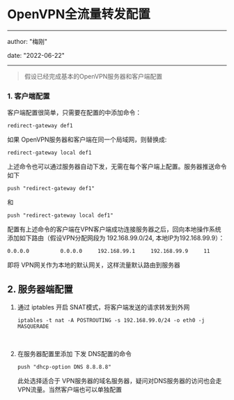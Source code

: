 # OpenVPN全流量转发配置

---

author: "梅刚"

date: "2022-06-22"

---



> 假设已经完成基本的OpenVPN服务器和客户端配置



### 1. 客户端配置

客户端配置很简单，只需要在配置的中添加命令： 

```
redirect-gateway def1
```

如果 OpenVPN服务器和客户端在同一个局域网，则替换成:

``` 
redirect-gateway local def1
```

上述命令也可以通过服务器自动下发，无需在每个客户端上配置。服务器推送命令如下

``` 
push "redirect-gateway def1"
```

和

``` push "redirect-gateway local def1"
push "redirect-gateway local def1"
```



配置有上述命令的客户端在VPN客户端成功连接服务器之后，回向本地操作系统添加如下路由（假设VPN分配网段为 192.168.99.0/24, 本地IP为192.168.99.9）：

``` 0.0.0.0          0.0.0.0     192.168.99.1     192.168.99.9     11
0.0.0.0          0.0.0.0     192.168.99.1     192.168.99.9     11
```

即将 VPN网关作为本地的默认网关，这样流量默认路由到服务器



## 2. 服务器端配置

1. 通过 iptables 开启 SNAT模式，将客户端发送的请求转发到外网

   ``` 
   iptables -t nat -A POSTROUTING -s 192.168.99.0/24 -o eth0 -j MASQUERADE

​		

2. 在服务器配置里添加 下发 DNS配置的命令

   ```
   push "dhcp-option DNS 8.8.8.8"
   ```

   此处选择适合于 VPN服务器的域名服务器，疑问对DNS服务器的访问也会走VPN流量。当然客户端也可以单独配置

